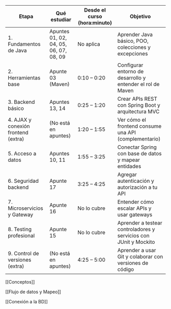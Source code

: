 | Etapa                               | Qué estudiar                           | Desde el curso (hora:minuto) | Objetivo                                                         |
| ----------------------------------- | -------------------------------------- | ---------------------------- | ---------------------------------------------------------------- |
| 1. Fundamentos de Java              | Apuntes 01, 02, 04, 05, 06, 07, 08, 09 | No aplica                    | Aprender Java básico, POO, colecciones y excepciones             |
| 2. Herramientas base                | Apunte 03 (Maven)                      | 0:10 – 0:20                  | Configurar entorno de desarrollo y entender el rol de Maven      |
| 3. Backend básico                   | Apuntes 13, 14                         | 0:25 – 1:20                  | Crear APIs REST con Spring Boot y arquitectura MVC               |
| 4. AJAX y conexión frontend (extra) | (No está en apuntes)                   | 1:20 – 1:55                  | Ver cómo el frontend consume una API (complementario)            |
| 5. Acceso a datos                   | Apuntes 10, 11                         | 1:55 – 3:25                  | Conectar Spring con base de datos y mapear entidades             |
| 6. Seguridad backend                | Apunte 17                              | 3:25 – 4:25                  | Agregar autenticación y autorización a tu API                    |
| 7. Microservicios y Gateway         | Apunte 16                              | No lo cubre                  | Entender cómo escalar APIs y usar gateways                       |
| 8. Testing profesional              | Apunte 15                              | No lo cubre                  | Aprender a testear controladores y servicios con JUnit y Mockito |
| 9. Control de versiones (extra)     | (No está en apuntes)                   | 4:25 – 5:00                  | Aprender a usar Git y colaborar con versiones de código          |

[[Conceptos]]

[[Flujo de datos y Mapeo]]

[[Conexión a la BD]]